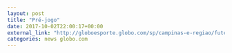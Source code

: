 ```yaml
---
layout: post
title: "Pré-jogo"
date: 2017-10-02T22:00:17+00:00
external_link: "http://globoesporte.globo.com/sp/campinas-e-regiao/futebol/brasileirao-serie-a/jogo/02-10-2017/ponte-preta-flamengo/"
categories: news globo.com
---
```

